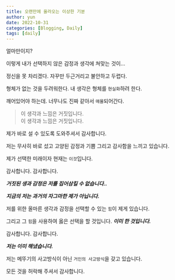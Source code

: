 ```yaml
---
title: 오랜만에 올라오는 이상한 기분
author: yun
date: 2022-10-31
categories: [Blogging, Daily]
tags: [daily]
---
```


얼마만이지? <br/>

이렇게 내가 선택하지 않은 감정과 생각에 쳐맞는 것이... <br/>

정신을 못 차리겠다. 자꾸만 두근거리고 불안하고 두렵다. <br/>

형체가 없는 것을 두려워한다. 내 생각은 형체를 `현실화`하려 한다. <br/>

깨어있어야 하는데. 너무나도 진짜 같아서 `매몰`되어간다. <br/>

> 이 생각과 느낌은 거짓입니다. <br/>
> 이 생각과 느낌은 거짓입니다. <br/>

제가 바로 설 수 있도록 도와주셔서 감사합니다. <br/>

저는 무사히 바로 섰고 고양된 감정과 기쁨 그리고 감사함을 느끼고 있습니다. <br/>

제가 선택한 미래이자 현재는 `이것`입니다. <br/>

감사합니다. 감사합니다. <br/>

***거짓된 생과 감정은 저를 집어삼킬 수 없습니다..*** <br/>

***지금의 저는 과거의 자그마한 제가 아닙니다.*** <br/>

저를 위한 올마른 생각과 감정을 선택할 수 있는 `힘`이 제게 있습니다. <br/>

그리고 그 `힘`을 사용하여 옳은 선택을 할 것입니다. ***이미 한 것입니다.*** <br/>

감사합니다. 감사합니다. <br/>

***저는 이미 해냈습니다.*** <br/>

저는 메뚜기의 사고방식이 아닌 `거인의 사고방식`을 갖고 있습니다. <br/>

모든 것을 허락해 주셔서 감사합니다. <br/>
